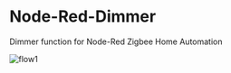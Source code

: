 # Node-Red-Dimmer
Dimmer function for Node-Red Zigbee Home Automation

![flow1](https://user-images.githubusercontent.com/18399286/91164667-578d9b80-e6c7-11ea-83b6-487afec48a40.png)

